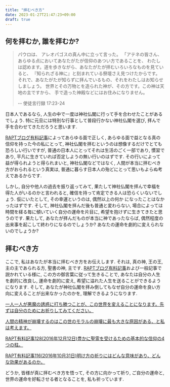 ```yaml
---
title: "拝むべき方"
date: 2023-01-27T21:47:23+09:00
draft: true
---
```


## 何を拝むか, 誰を拝むか?

> パウロは、 アレオパゴスの真ん中に立って言った。
> 「アテネの皆さん、あらゆる点においてあなたがたが信仰のあつい方であることを、
> わたしは認めます。道を歩きながら、あなたがたが拝むいろいろなものを見ていると、
> 『知られざる神に』と刻まれている祭壇さえ見つけたからです。
> それで、あなたがたが知らずに拝んでいるもの、それをわたしはお知らせしましょう。
> 世界とその万物とを造られた神が、その方です。この神は天地の主ですから、
> 手で造った神殿などにはお住みになりません。
> 
> -- 使徒言行録 17:23-24

日本人であるなら, 人生の中で一度は神社仏閣に行って手を合わせたことがあるでしょう.
特に元旦には特別な行事として普段行かない神社仏閣を選び, 拝んで手を合わせてきただろうと思います.

[RAPTブログ有料記事](https://rapt-neo.com/?page_id=30947)によってあらゆる面で正しく,
あらゆる面で益となる真の信仰を持った今の私にとって,
神社仏閣を拝むというのは想像するだけでとても恐ろしい行いですが,
普通の日本人にとってそれは生活のごく一部であり, 慣習であり, 平凡に生きていれば否定しようの無い行いのはずです.
その行いによって益が得られようと得られまいと, 神社仏閣などではなく, 人間が本当に拝むべき方がおられるという真実は, 
普通に暮らす日本人の殆どにとって思いもよらぬ考えであるからです.

しかし, 自分や他人の過去を振り返ってみて, 果たして神社仏閣を拝んで幸福を得た人がいるのかと言われると,
確信を持って肯定できる人は恐らくいないでしょう. 仮にいたとして, その幸運というのは, 偶然以上の何か
になったことはなかったはずです. そして, 神社仏閣を拝んだ後も普通と変わらない, 場合によっては
時間を経る毎に傾いていく自分の運命を片目に, 希望を抱けずに生きてきたと思うのです. 
果たして, あなたが拝んだものが本当に神であったならば, 
偶然程度の出来事を起こして終わりになるのでしょうか? 
あなたの運命を劇的に変えられないのでしょうか?

## 拝むべき方
ここで, 私はあなたが本当に拝むべき方をお伝えします. それは, 真の神, 王の王, 主の主であられる方,
聖書の神, 主です. [RAPTブログ有料記事](https://rapt-neo.com/?page_id=30947)および一般記事で説かれている様に,
この方の御言葉に従って生きることで, あなたは自分の人生を劇的に改良し, 
運命を劇的に変え, 希望に溢れた人生を送ることができるようになります.
そして, あなたが神社仏閣を拝み倒してもなぜ自分の運命を良い方向に変えることが出来なかったのかを,
理解できるようになります.

[一人一人が悪魔の誘惑に打ち勝つことが、この世界を変えることになります。先ずは自分のためにお祈りしてみてください。](https://rapt-neo.com/?p=25934)

[人間の精神が崩壊するのはこの世のモラルの崩壊に最も大きな原因がある、と私は考えます。](https://rapt-neo.com/?p=16134)

[RAPT有料記事128(2016年12月12日)豊かに聖霊を受けるための基本的な信仰の4つの柱。](https://rapt-neo.com/?p=41313)

[RAPT有料記事116(2016年10月31日)明け方の祈りにはどんな意味があり、どんな効果があるのか。](https://rapt-neo.com/?page_id=40660)

どうか, 皆様が真に拝むべき方を悟って, その方に向かって祈り, ご自分の運命と, 世界の運命を好転させる者となることを,
私も祈っています.
